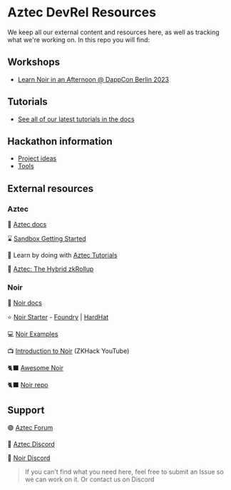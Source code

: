 # Aztec DevRel Resources

We keep all our external content and resources here, as well as tracking what we're working on. In this repo you will find:

## Workshops

- [Learn Noir in an Afternoon @ DappCon Berlin 2023](workshops/dappcon-berlin-2023/)

## Tutorials

- [See all of our latest tutorials in the docs](https://docs.aztec.network/dev_docs/tutorials/main)

## Hackathon information

- [Project ideas](hackathons/INSPIRATION.md)
- [Tools](hackathons/TOOLS.md)

## External resources

### Aztec

📃 [Aztec docs](https://docs.aztec.network/)

⌛ [Sandbox Getting Started](https://docs.aztec.network/guides/developer_guides/getting_started)

📑 Learn by doing with [Aztec Tutorials](https://docs.aztec.network/tutorials)

🔷 [Aztec: The Hybrid zkRollup](https://medium.com/aztec-protocol/aztec-the-hybrid-zkrollup-a90a197bf22e)

### Noir

📃 [Noir docs](https://noir-lang.org/)

⭐ [Noir Starter](https://github.com/noir-lang/noir-starter/tree/main) - [Foundry](https://github.com/noir-lang/noir-starter/tree/main/with-foundry) | [HardHat](https://github.com/AztecProtocol/noir-starter/tree/main/vite-hardhat) 

💻 [Noir Examples](https://github.com/noir-lang/noir-examples)

📺 [Introduction to Noir](https://www.youtube.com/watch?v=5CziMfChveY&t=3479s) (ZKHack YouTube)

🐈‍⬛ [Awesome Noir](https://github.com/noir-lang/awesome-noir) 

🐈‍⬛ [Noir repo](https://github.com/noir-lang/noir)

## Support

🟣 [Aztec Forum](https://discourse.aztec.network/)

💜 [Aztec Discord](https://discord.aztec.network)

👾 [Noir Discord](https://discord.com/invite/JtqzkdeQ6G)

>If you can't find what you need here, feel free to submit an Issue so we can work on it. Or contact us on Discord
